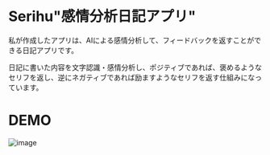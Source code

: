 # Serihu"感情分析日記アプリ"
 
私が作成したアプリは、AIによる感情分析して、フィードバックを返すことができる日記アプリです。
 
日記に書いた内容を文字認識・感情分析し、ポジティブであれば、褒めるようなセリフを返し、逆にネガティブであれば励ますようなセリフを返す仕組みになっています。
 
# DEMO
![image](https://user-images.githubusercontent.com/78011541/154833042-09a53c66-a7a4-410d-a155-9d8fee0aa366.PNG)
